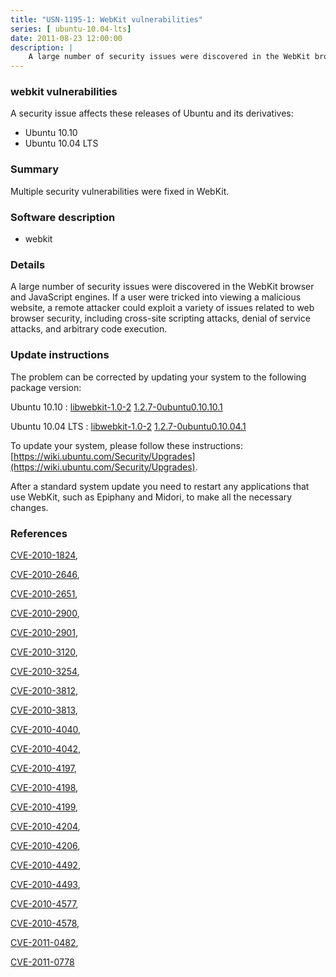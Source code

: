```yaml
---
title: "USN-1195-1: WebKit vulnerabilities"
series: [ ubuntu-10.04-lts]
date: 2011-08-23 12:00:00
description: |
    A large number of security issues were discovered in the WebKit browser and JavaScript engines. If a user were tricked into viewing a malicious website, a remote attacker could exploit a variety of issues related to web browser security, including cross-site scripting attacks, denial of service attacks, and arbitrary code execution. 
--- 
```

 
### webkit vulnerabilities

A security issue affects these releases of Ubuntu and its derivatives:

* Ubuntu 10.10
* Ubuntu 10.04 LTS

### Summary

Multiple security vulnerabilities were fixed in WebKit. 

### Software description

* webkit 

### Details

A large number of security issues were discovered in the WebKit browser and JavaScript engines. If a user were tricked into viewing a malicious website, a remote attacker could exploit a variety of issues related to web browser security, including cross-site scripting attacks, denial of service attacks, and arbitrary code execution. 

### Update instructions

The problem can be corrected by updating your system to the following package version:

Ubuntu 10.10
 : [libwebkit-1.0-2](https://launchpad.net/ubuntu/+source/webkit) <span> [1.2.7-0ubuntu0.10.10.1](https://launchpad.net/ubuntu/+source/webkit/1.2.7-0ubuntu0.10.10.1) </span> 

Ubuntu 10.04 LTS
 : [libwebkit-1.0-2](https://launchpad.net/ubuntu/+source/webkit) <span> [1.2.7-0ubuntu0.10.04.1](https://launchpad.net/ubuntu/+source/webkit/1.2.7-0ubuntu0.10.04.1) </span> 

To update your system, please follow these instructions: [https://wiki.ubuntu.com/Security/Upgrades](https://wiki.ubuntu.com/Security/Upgrades).

After a standard system update you need to restart any applications that use WebKit, such as Epiphany and Midori, to make all the necessary changes. 

### References

 [CVE-2010-1824](http://people.ubuntu.com/~ubuntu-security/cve/CVE-2010-1824), 

 [CVE-2010-2646](http://people.ubuntu.com/~ubuntu-security/cve/CVE-2010-2646), 

 [CVE-2010-2651](http://people.ubuntu.com/~ubuntu-security/cve/CVE-2010-2651), 

 [CVE-2010-2900](http://people.ubuntu.com/~ubuntu-security/cve/CVE-2010-2900), 

 [CVE-2010-2901](http://people.ubuntu.com/~ubuntu-security/cve/CVE-2010-2901), 

 [CVE-2010-3120](http://people.ubuntu.com/~ubuntu-security/cve/CVE-2010-3120), 

 [CVE-2010-3254](http://people.ubuntu.com/~ubuntu-security/cve/CVE-2010-3254), 

 [CVE-2010-3812](http://people.ubuntu.com/~ubuntu-security/cve/CVE-2010-3812), 

 [CVE-2010-3813](http://people.ubuntu.com/~ubuntu-security/cve/CVE-2010-3813), 

 [CVE-2010-4040](http://people.ubuntu.com/~ubuntu-security/cve/CVE-2010-4040), 

 [CVE-2010-4042](http://people.ubuntu.com/~ubuntu-security/cve/CVE-2010-4042), 

 [CVE-2010-4197](http://people.ubuntu.com/~ubuntu-security/cve/CVE-2010-4197), 

 [CVE-2010-4198](http://people.ubuntu.com/~ubuntu-security/cve/CVE-2010-4198), 

 [CVE-2010-4199](http://people.ubuntu.com/~ubuntu-security/cve/CVE-2010-4199), 

 [CVE-2010-4204](http://people.ubuntu.com/~ubuntu-security/cve/CVE-2010-4204), 

 [CVE-2010-4206](http://people.ubuntu.com/~ubuntu-security/cve/CVE-2010-4206), 

 [CVE-2010-4492](http://people.ubuntu.com/~ubuntu-security/cve/CVE-2010-4492), 

 [CVE-2010-4493](http://people.ubuntu.com/~ubuntu-security/cve/CVE-2010-4493), 

 [CVE-2010-4577](http://people.ubuntu.com/~ubuntu-security/cve/CVE-2010-4577), 

 [CVE-2010-4578](http://people.ubuntu.com/~ubuntu-security/cve/CVE-2010-4578), 

 [CVE-2011-0482](http://people.ubuntu.com/~ubuntu-security/cve/CVE-2011-0482), 

 [CVE-2011-0778](http://people.ubuntu.com/~ubuntu-security/cve/CVE-2011-0778)
 
